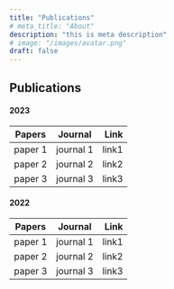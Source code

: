 ```yaml
---
title: "Publications"
# meta_title: "About"
description: "this is meta description"
# image: "/images/avatar.png"
draft: false
--- 
```

## Publications

#### 2023

| Papers        |      Journal    |  Link |
| ------------- | :-----------:   | ----: |
| paper 1       | journal 1       | link1 |
| paper 2       | journal 2       | link2 |
| paper 3       | journal 3       | link3 | 

#### 2022

| Papers        |      Journal    |  Link |
| ------------- | :-----------:   | ----: |
| paper 1       | journal 1       | link1 |
| paper 2       | journal 2       | link2 |
| paper 3       | journal 3       | link3 |   